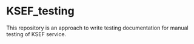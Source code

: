 # KSEF_testing
This repository is an approach to write testing documentation for manual testing of KSEF service.
